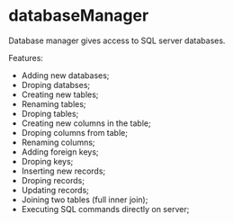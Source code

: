 # databaseManager

Database manager gives access to SQL server databases.

Features:
* Adding new databases;
* Droping databses;
* Creating new tables;
* Renaming tables;
* Droping tables;
* Creating new columns in the table;
* Droping columns from table;
* Renaming columns;
* Adding foreign keys;
* Droping keys;
* Inserting new records;
* Droping records;
* Updating records;
* Joining two tables (full inner join);
* Executing SQL commands directly on server;
